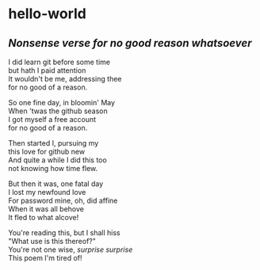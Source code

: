 # hello-world
## *Nonsense verse for no good reason whatsoever*

I did learn git before some time <br>
but hath I paid attention <br>
It wouldn't be me, addressing thee <br>
for no good of a reason.<br>

So one fine day, in bloomin' May<br>
When 'twas the github season<br>
I got myself a free account<br>
for no good of a reason.<br>

Then started I, pursuing my<br>
this love for github new<br>
And quite a while I did this too<br>
not knowing how time flew.<br>

But then it was, one fatal day<br>
I lost my newfound love<br>
For password mine, oh, did affine<br>
When it was all behove<br>
It fled to what alcove!<br>

You're reading this, but I shall hiss<br>
"What use is this thereof?"<br>
You're not one wise, *surprise surprise*<br>
This poem I'm tired of!<br>
